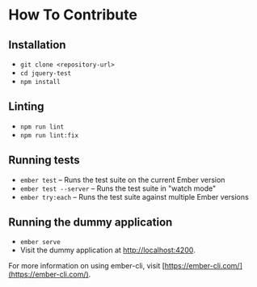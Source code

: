 # How To Contribute

## Installation

* `git clone <repository-url>`
* `cd jquery-test`
* `npm install`

## Linting

* `npm run lint`
* `npm run lint:fix`

## Running tests

* `ember test` – Runs the test suite on the current Ember version
* `ember test --server` – Runs the test suite in "watch mode"
* `ember try:each` – Runs the test suite against multiple Ember versions

## Running the dummy application

* `ember serve`
* Visit the dummy application at [http://localhost:4200](http://localhost:4200).

For more information on using ember-cli, visit [https://ember-cli.com/](https://ember-cli.com/).
